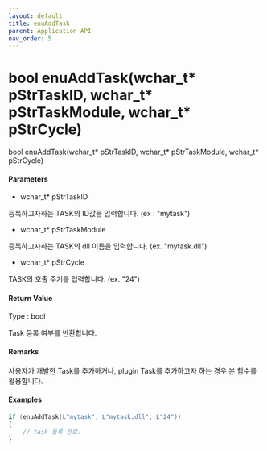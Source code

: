 ```yaml
---
layout: default
title: enuAddTask
parent: Application API
nav_order: 5
---
```

# bool enuAddTask\(wchar\_t\* pStrTaskID, wchar\_t\* pStrTaskModule, wchar\_t\* pStrCycle\)

bool enuAddTask\(wchar\_t\* pStrTaskID, wchar\_t\* pStrTaskModule, wchar\_t\* pStrCycle\)

#### Parameters

* wchar\_t\* pStrTaskID

등록하고자하는 TASK의 ID값을 입력합니다. \(ex : "mytask"\)

* wchar\_t\* pStrTaskModule

등록하고자하는 TASK의 dll 이름을 입력합니다. \(ex. "mytask.dll"\)

* wchar\_t\* pStrCycle

TASK의 호출 주기를 입력합니다. \(ex. "24"\)

#### Return Value

Type : bool

Task 등록 여부를 반환합니다.

#### Remarks

사용자가 개발한 Task를 추가하거나, plugin Task를 추가하고자 하는 경우 본 함수를 활용합니다.

#### Examples

```cpp
if (enuAddTask(L"mytask", L"mytask.dll", L"24"))
{
    // task 등록 완료.
}	
```



